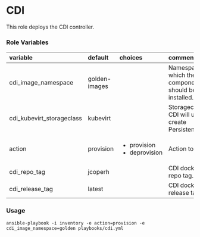 # CDI

This role deploys the CDI controller.

### Role Variables
| variable       | default           |choices           | comments  |
|:-------------|:-------------|:----------|:----------|
| cdi_image_namespace | golden-images | |Namespace into which the CDI components should be installed. |
| cdi_kubevirt_storageclass | kubevirt | |Storageclass that CDI will use to create PersistentVolumes. |
| action | provision |<ul><li>provision</li><li>deprovision</li></ul>|Action to perform.|
| cdi_repo_tag | jcoperh | |CDI docker hub repo tag.|
| cdi_release_tag | latest | |CDI docker hub release tag.|

### Usage

```
ansible-playbook -i inventory -e action=provision -e cdi_image_namespace=golden playbooks/cdi.yml
```
